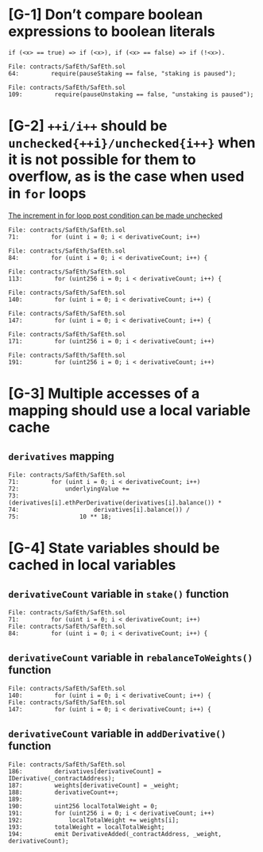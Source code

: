 [G-1] Don’t compare boolean expressions to boolean literals
====================
`if (<x> == true) => if (<x>), if (<x> == false) => if (!<x>).`

```solidity
File: contracts/SafEth/SafEth.sol
64:         require(pauseStaking == false, "staking is paused");
```

```solidity
File: contracts/SafEth/SafEth.sol
109:         require(pauseUnstaking == false, "unstaking is paused");
```

[G-2] `++i/i++` should be `unchecked{++i}/unchecked{i++}` when it is not possible for them to overflow, as is the case when used in `for` loops
===
[The increment in for loop post condition can be made unchecked](https://gist.github.com/hrkrshnn/ee8fabd532058307229d65dcd5836ddc#the-increment-in-for-loop-post-condition-can-be-made-unchecked)
```solidity
File: contracts/SafEth/SafEth.sol
71:         for (uint i = 0; i < derivativeCount; i++)
```
```solidity
File: contracts/SafEth/SafEth.sol
84:         for (uint i = 0; i < derivativeCount; i++) {
```
```solidity
File: contracts/SafEth/SafEth.sol
113:         for (uint256 i = 0; i < derivativeCount; i++) {
```
```solidity
File: contracts/SafEth/SafEth.sol
140:         for (uint i = 0; i < derivativeCount; i++) {
```
```solidity
File: contracts/SafEth/SafEth.sol
147:         for (uint i = 0; i < derivativeCount; i++) {
```
```solidity
File: contracts/SafEth/SafEth.sol
171:         for (uint256 i = 0; i < derivativeCount; i++)
```
```solidity
File: contracts/SafEth/SafEth.sol
191:         for (uint256 i = 0; i < derivativeCount; i++)
```
[G-3] Multiple accesses of a mapping should use a local variable cache
===
`derivatives` mapping
---
```solidity
File: contracts/SafEth/SafEth.sol
71:         for (uint i = 0; i < derivativeCount; i++)
72:             underlyingValue +=
73:                 (derivatives[i].ethPerDerivative(derivatives[i].balance()) *
74:                     derivatives[i].balance()) /
75:                 10 ** 18;
```
[G-4] State variables should be cached in local variables
===
`derivativeCount` variable in `stake()` function
---
```solidity
File: contracts/SafEth/SafEth.sol
71:         for (uint i = 0; i < derivativeCount; i++)
File: contracts/SafEth/SafEth.sol
84:         for (uint i = 0; i < derivativeCount; i++) {
```
`derivativeCount` variable in `rebalanceToWeights()` function
---
```solidity
File: contracts/SafEth/SafEth.sol
140:         for (uint i = 0; i < derivativeCount; i++) {
File: contracts/SafEth/SafEth.sol
147:         for (uint i = 0; i < derivativeCount; i++) {
```
`derivativeCount` variable in `addDerivative()` function
---
```solidity
File: contracts/SafEth/SafEth.sol
186:         derivatives[derivativeCount] = IDerivative(_contractAddress);
187:         weights[derivativeCount] = _weight;
188:         derivativeCount++;
189: 
190:         uint256 localTotalWeight = 0;
191:         for (uint256 i = 0; i < derivativeCount; i++)
192:             localTotalWeight += weights[i];
193:         totalWeight = localTotalWeight;
194:         emit DerivativeAdded(_contractAddress, _weight, derivativeCount);
```